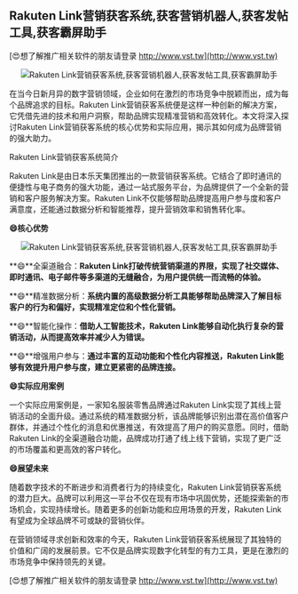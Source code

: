 ## **Rakuten Link营销获客系统,获客营销机器人,获客发帖工具,获客霸屏助手**

[😍想了解推广相关软件的朋友请登录 http://www.vst.tw](http://www.vst.tw)

 <center><img src="https://vst.tw/MP4/tuiguang/png/5.png" alt="Rakuten Link营销获客系统,获客营销机器人,获客发帖工具,获客霸屏助手"></center>

在当今日新月异的数字营销领域，企业如何在激烈的市场竞争中脱颖而出，成为每个品牌追求的目标。Rakuten Link营销获客系统便是这样一种创新的解决方案，它凭借先进的技术和用户洞察，帮助品牌实现精准营销和高效转化。本文将深入探讨Rakuten Link营销获客系统的核心优势和实际应用，揭示其如何成为品牌营销的强大助力。

Rakuten Link营销获客系统简介

Rakuten Link是由日本乐天集团推出的一款营销获客系统。它结合了即时通讯的便捷性与电子商务的强大功能，通过一站式服务平台，为品牌提供了一个全新的营销和客户服务解决方案。Rakuten Link不仅能够帮助品牌提高用户参与度和客户满意度，还能通过数据分析和智能推荐，提升营销效率和销售转化率。

**😄核心优势**

 <center><img src="https://vst.tw/MP4/tuiguang/png/7.png" alt="Rakuten Link营销获客系统,获客营销机器人,获客发帖工具,获客霸屏助手"></center>

**😄**全渠道融合：**Rakuten Link打破传统营销渠道的界限，实现了社交媒体、即时通讯、电子邮件等多渠道的无缝融合，为用户提供统一而流畅的体验。**

**😄**精准数据分析：**系统内置的高级数据分析工具能够帮助品牌深入了解目标客户的行为和偏好，实现精准定位和个性化营销。**

**😄**智能化操作：**借助人工智能技术，Rakuten Link能够自动化执行复杂的营销活动，从而提高效率并减少人为错误。**

**😄**增强用户参与：**通过丰富的互动功能和个性化内容推送，Rakuten Link能够有效提升用户参与度，建立更紧密的品牌连接。**

**😄实际应用案例**

一个实际应用案例是，一家知名服装零售品牌通过Rakuten Link实现了其线上营销活动的全面升级。通过系统的精准数据分析，该品牌能够识别出潜在高价值客户群体，并通过个性化的消息和优惠推送，有效提高了用户的购买意愿。同时，借助Rakuten Link的全渠道融合功能，品牌成功打通了线上线下营销，实现了更广泛的市场覆盖和更高效的客户转化。

**😄展望未来**

随着数字技术的不断进步和消费者行为的持续变化，Rakuten Link营销获客系统的潜力巨大。品牌可以利用这一平台不仅在现有市场中巩固优势，还能探索新的市场机会，实现持续增长。随着更多的创新功能和应用场景的开发，Rakuten Link有望成为全球品牌不可或缺的营销伙伴。

在营销领域寻求创新和效率的今天，Rakuten Link营销获客系统展现了其独特的价值和广阔的发展前景。它不仅是品牌实现数字化转型的有力工具，更是在激烈的市场竞争中保持领先的关键。

[😍想了解推广相关软件的朋友请登录 http://www.vst.tw](http://www.vst.tw)



